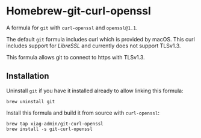 # Homebrew-git-curl-openssl

A formula for `git` with `curl-openssl` and `openssl@1.1`. 

The default `git` formula includes curl which is provided by macOS. This curl includes support for *LibreSSL* and currently does not support TLSv1.3.

This formula allows git to connect to https with TLSv1.3.

## Installation

Uninstall `git` if you have it installed already to allow linking this formula:

```shell
brew uninstall git
```

Install this formula and build it from source with `curl-openssl`:

```shell
brew tap xiag-admin/git-curl-openssl
brew install -s git-curl-openssl
```
